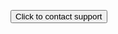 <html>
  <script type='text/javascript'>
		function initEmbeddedMessaging() {
			try {
				embeddedservice_bootstrap.settings.language = 'en_US'; // For example, enter 'en' or 'en-US'
	
				embeddedservice_bootstrap.init(
					'00D8Z000000sp44',
					'Messaging_for_In_App_and_Web_GitHub',
					'https://infallibletechiemiaw.my.site.com/ESWMessagingforInAppa1676392506026',
					{
						scrt2URL: 'https://infallibletechiemiaw.my.salesforce-scrt.com'
					}
				);
			} catch (err) {
				console.error('Error loading Embedded Messaging: ', err);
			}
		};
  </script>
  <script type='text/javascript' src='https://infallibletechiemiaw.my.site.com/ESWMessagingforInAppa1676392506026/assets/js/bootstrap.min.js'></script>
  
  <button id="launchChatButton" onclick="launchChat()">Click to contact support</button>
  
  <script>
      function launchChat() {
          embeddedservice_bootstrap.utilAPI.launchChat()
              .then(() => {
                  disableLaunchChatButton();
              }).catch(() => {
                  hideLaunchChatButton();
              }).finally(() => {
                  logEndUserAttemptToChat();
              });
      }
  </script>
</html>
